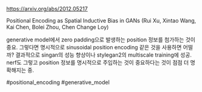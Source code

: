 https://arxiv.org/abs/2012.05217

Positional Encoding as Spatial Inductive Bias in GANs (Rui Xu, Xintao Wang, Kai Chen, Bolei Zhou, Chen Change Loy)

generative model에서 zero padding으로 발생하는 position 정보를 첨가하는 것이 중요. 그렇다면 명시적으로 sinusoidal position encoding 같은 것을 사용하면 어떨까? 결과적으로 singan의 성능 향상이나 stylegan2의 multiscale training에 성공. nerf도 그렇고 position 정보를 명시적으로 주입하는 것이 중요하다는 것이 점점 더 명확해지는 중.

#positional_encoding #generative_model
